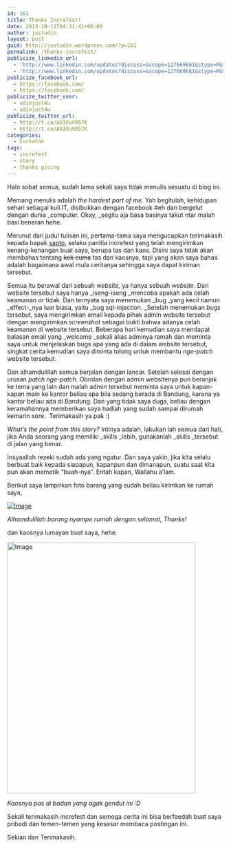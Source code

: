 ```yaml
---
id: 161
title: Thanks Increfest!
date: 2013-10-11T04:31:41+00:00
author: justudin
layout: post
guid: http://justudin.wordpress.com/?p=161
permalink: /thanks-increfest/
publicize_linkedin_url:
  - 'http://www.linkedin.com/updates?discuss=&scope=127669681&stype=M&topic=5794287975613353984&type=U&a=IAG_'
  - 'http://www.linkedin.com/updates?discuss=&scope=127669681&stype=M&topic=5794287975613353984&type=U&a=IAG_'
publicize_facebook_url:
  - https://facebook.com/
  - https://facebook.com/
publicize_twitter_user:
  - udinjust4u
  - udinjust4u
publicize_twitter_url:
  - http://t.co/AX3XuVR57K
  - http://t.co/AX3XuVR57K
categories:
  - Curhatan
tags:
  - increfest
  - story
  - thanks giving
---
```

Halo sobat semua, sudah lama sekali saya tidak menulis sesuatu di blog ini.

Memang menulis adalah _the hardest part of me_. Yah begitulah, kehidupan sehari sebagai kuli IT, disibukkan dengan facebook #eh dan bergelut dengan dunia _computer. Okay, _segitu aja basa basinya takut ntar malah basi beneran hehe.

Merunut dari judul tulisan ini, pertama-tama saya mengucapkan terimakasih kepada bapak [sapto](http://increfest.com), selaku panitia increfest yang telah mengirimkan kenang-kenangan buat saya, berupa tas dan kaos. Disini saya tidak akan membahas tentang ~~kok cuma~~ tas dan kaosnya, tapi yang akan saya bahas adalah bagaimana awal mula ceritanya sehingga saya dapat kiriman tersebut.

Semua itu berawal dari sebuah _website,_ ya hanya sebuah _website_. Dari website tersebut saya hanya _iseng-iseng _mencoba apakah ada celah keamanan _or_ tidak. Dan ternyata saya menemukan _bug _yang kecil namun _effect-_nya luar biasa, yaitu _bug sql-injection. _Setelah menemukan _bugs_ tersebut, saya mengirimkan email kepada pihak admin website tersebut dengan mengirimkan _screenshot_ sebagai bukti bahwa adanya celah keamanan di website tersebut. Beberapa hari kemudian saya mendapat balasan email yang _welcome _sekali alias adminya ramah dan meminta saya untuk menjelaskan bugs apa yang ada di dalam website tersebut, singkat cerita kemudian saya diminta tolong untuk membantu _nge-patch_ website tersebut. 

Dan alhamdulillah semua berjalan dengan lancar. Setelah selesai dengan urusan _patch nge-patch._ Obrolan dengan admin websitenya pun beranjak ke tema yang lain dan malah admin tersebut meminta saya untuk kapan-kapan main ke kantor beliau apa bila sedang berada di Bandung, karena ya kantor beliau ada di Bandung. Dan yang tidak saya duga, beliau dengan keramahannya memberikan saya hadiah yang sudah sampai dirumah kemarin sore.  Terimakasih ya pak :)

_What’s the point from this story?_ Intinya adalah, lakukan lah semua dari hati, jika Anda seorang yang memiliki _skills _lebih, gunakanlah _skills _tersebut di jalan yang benar.

Insyaalloh rezeki sudah ada yang ngatur. Dan saya yakin, jika kita selalu berbuat baik kepada siapapun, kapanpun dan dimanapun, suatu saat kita pun akan memetik “buah-nya”. Entah kapan, Wallahu a’lam.

Berikut saya lampirkan foto barang yang sudah beliau kirimkan ke rumah saya,

[<img class="size-full wp-image " id="i-187" alt="Image" src="https://justudin.com/files/uploads/2013/10/img_04811.jpg"/>](https://justudin.com/files/uploads/2013/10/img_04811.jpg)

*Alhamdulillah barang nyampe rumah dengan selamat, Thanks!*



dan kaosnya lumayan buat saya, hehe.

[<img class=" wp-image " id="i-190" alt="Image" src="https://justudin.com/files/uploads/2013/10/img_04821.jpg?w=487" width="438" height="584" />](https://justudin.com/files/uploads/2013/10/img_04821.jpg)

*Kaosnya pas di badan yang agak gendut ini :D*

Sekali terimakasih increfest dan semoga cerita ini bisa berfaedah buat saya pribadi dan temen-temen yang kesasar membaca postingan ini. 

Sekian dan Terimakasih.